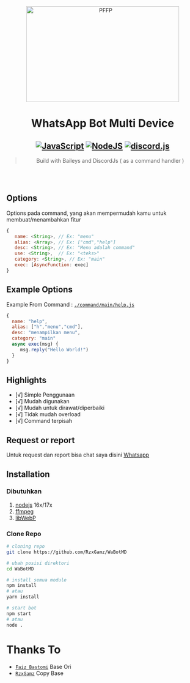 <div align="center">
<img src="https://img.freepik.com/free-vector/programmer-s-workplace-writing-code-laptop_80328-238.jpg?size=626&ext=jpg&ga=GA1.2.608251545.1650126419" width="400" height="250" border="0" alt="PFFP">


# WhatsApp Bot Multi Device

## [![JavaScript](https://img.shields.io/badge/JavaScript-d6cc0f?style=for-the-badge&logo=javascript&logoColor=white)](https://javascript.com) [![NodeJS](https://img.shields.io/badge/Node.js-43853D?style=for-the-badge&logo=node.js&logoColor=white)](https://nodejs.org/) [![discord.js](https://img.shields.io/badge/discord.js-0026a3?style=for-the-badge&logo=discord&logoColor=white)](https://discord.js.org)

> Build with Baileys and DiscordJs ( as a command handler ) <br />

</div><br />
<br />



## Options

Options pada command, yang akan mempermudah kamu untuk membuat/menambahkan fitur<br />
```js
{
   name: <String>, // Ex: "menu"
   alias: <Array>, // Ex: ["cmd","help"]
   desc: <String>, // Ex: "Menu adalah command"
   use: <String>,  // Ex: "<teks>"
   category: <String>, // Ex: "main"
   exec: [AsyncFunction: exec]
}
```

## Example Options

Example From Command : [`./command/main/help.js`](https://github.com/RzxGamz/WaBotMD/blob/main/command/main/help.js)<br />
```js
{
  name: "help",
  alias: ["h","menu","cmd"],
  desc: "menampilkan menu",
  category: "main"
  async exec(msg) {
     msg.reply("Hello World!")
  }
}
```

## Highlights

- [√] Simple Penggunaan
- [√] Mudah digunakan
- [√] Mudah untuk dirawat/diperbaiki
- [√] Tidak mudah overload
- [√] Command terpisah

## Request or report
Untuk request dan report bisa chat saya disini [Whatsapp](https://wa.me/6283821902942)

## Installation

### Dibutuhkan
1. [nodejs](https://nodejs.org/en/download) 16x/17x
2. [ffmpeg](https://ffmpeg.org)
3. [libWebP](https://developers.google.com/speed/webp/download)

### Clone Repo
```bash
# cloning repo
git clone https://github.com/RzxGamz/WaBotMD

# ubah posisi direktori
cd WaBotMD

# install semua module
npm install
# atau
yarn install

# start bot
npm start
# atau
node .
```


# Thanks To

- [`Faiz Bastomi`](https://github.com/FaizBastomi)  Base Ori
- [`RzxGamz`](https://github.com/RzxGamz)  Copy Base
